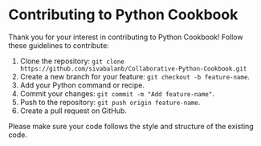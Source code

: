 # Contributing to Python Cookbook

Thank you for your interest in contributing to Python Cookbook! Follow these guidelines to contribute:

1. Clone the repository: `git clone https://github.com/sivabalanb/Collaborative-Python-Cookbook.git`
2. Create a new branch for your feature: `git checkout -b feature-name`.
3. Add your Python command or recipe.
4. Commit your changes: `git commit -m "Add feature-name"`.
5. Push to the repository: `git push origin feature-name`.
6. Create a pull request on GitHub.

Please make sure your code follows the style and structure of the existing code.
